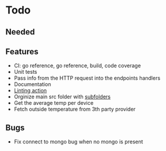 # Todo

## Needed

## Features

- CI: go reference, go reference, build, code coverage
- Unit tests
- Pass info from the HTTP request into the endpoints handlers
- Documentation
- [Linting action](https://github.com/wearerequired/lint-action)
- Orginize main src folder with [subfolders](https://stackoverflow.com/questions/23154898/break-up-go-project-into-subfolders)
- Get the average temp per device
- Fetch outside temperature from 3th party provider

## Bugs

- Fix connect to mongo bug when no mongo is present
